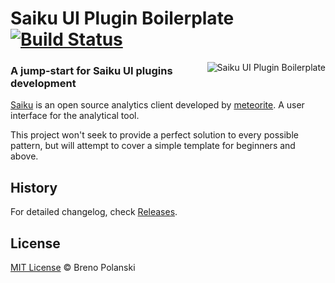 # Saiku UI Plugin Boilerplate [![Build Status](https://travis-ci.org/brenopolanski/saiku-plugin-boilerplate.svg?branch=master)](https://travis-ci.org/brenopolanski/saiku-plugin-boilerplate)

<img src="https://raw.githubusercontent.com/brenopolanski/saiku-plugin-boilerplate/gh-assets/saiku-plugin-boilerplate.png" alt="Saiku UI Plugin Boilerplate" align="right" />

### A jump-start for Saiku UI plugins development

[Saiku](http://www.meteorite.bi/saiku) is an open source analytics client developed by [meteorite](http://www.meteorite.bi/). A user interface for the analytical tool.

This project won't seek to provide a perfect solution to every possible pattern, but will attempt to cover a simple template for beginners and above.

## History

For detailed changelog, check [Releases](https://github.com/brenopolanski/saiku-plugin-boilerplate/releases).

## License

[MIT License](http://brenopolanski.mit-license.org/) © Breno Polanski

